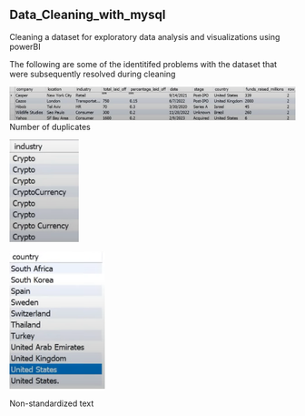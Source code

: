 ## Data_Cleaning_with_mysql
Cleaning a dataset for exploratory data analysis and visualizations using powerBI  

The following are some of the identitifed problems with the dataset that were subsequently resolved during cleaning

 ![Dups](https://github.com/kartavya-y/Data_Cleaning_with_mysql/blob/main/Pictures/duplicates.png)  
 Number of duplicates  
 
 ![Non-standardizedd text](https://github.com/kartavya-y/Data_Cleaning_with_mysql/blob/main/Pictures/crp_before.png)  
 
 ![Non-std text](https://github.com/kartavya-y/Data_Cleaning_with_mysql/blob/main/Pictures/us_before.png)  
 
 Non-standardized text
